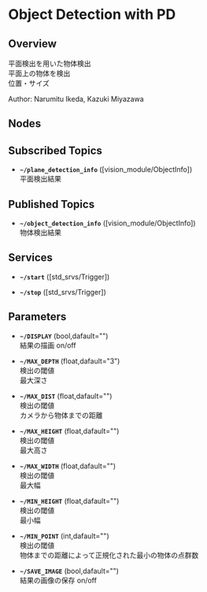 # Object Detection with PD

## Overview
平面検出を用いた物体検出  
平面上の物体を検出  
位置・サイズ  

Author: Narumitu Ikeda, Kazuki Miyazawa

## Nodes

## Subscribed Topics
* **`~/plane_detection_info`**  ([vision_module/ObjectInfo])  
平面検出結果

## Published Topics
* **`~/object_detection_info`**  ([vision_module/ObjectInfo])  
物体検出結果  

## Services
* **`~/start`**  ([std_srvs/Trigger])  

* **`~/stop`**  ([std_srvs/Trigger])  

## Parameters

* **`~/DISPLAY`**  (bool,dafault="")  
結果の描画 on/off

* **`~/MAX_DEPTH`**  (float,dafault="3")  
検出の閾値  
最大深さ

* **`~/MAX_DIST`**  (float,dafault="")  
検出の閾値  
カメラから物体までの距離

* **`~/MAX_HEIGHT`**  (float,dafault="")  
検出の閾値  
最大高さ

* **`~/MAX_WIDTH`**  (float,dafault="")  
検出の閾値  
最大幅

* **`~/MIN_HEIGHT`**  (float,dafault="")  
検出の閾値  
最小幅

* **`~/MIN_POINT`**  (int,dafault="")  
検出の閾値  
物体までの距離によって正規化された最小の物体の点群数

* **`~/SAVE_IMAGE`**  (bool,dafault="")  
結果の画像の保存 on/off
